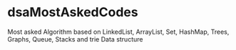 # dsaMostAskedCodes
Most asked Algorithm based on LinkedList, ArrayList, Set, HashMap, Trees, Graphs, Queue, Stacks and trie Data structure
